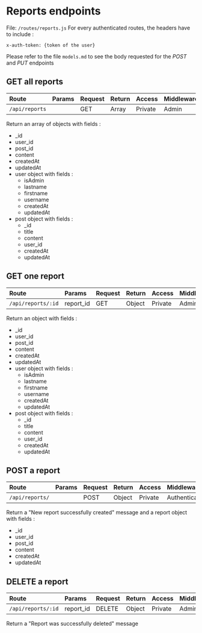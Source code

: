 # Reports endpoints
File: `/routes/reports.js`
For every authenticated routes, the headers have to include :
```
x-auth-token: {token of the user}
```
Please refer to the file `models.md` to see the body requested for the *POST* and *PUT* endpoints

## GET all reports
|Route|Params|Request|Return|Access|Middleware|
|:----|:-----|:---|:-----|:-----|:---|
|`/api/reports`| |GET|Array|Private|Admin|

Return an array of objects with fields : 
* _id
* user_id
* post_id
* content
* createdAt
* updatedAt
* user object with fields : 
    * isAdmin
    * lastname
    * firstname
    * username
    * createdAt
    * updatedAt
* post object with fields : 
    * _id
    * title
    * content 
    * user_id
    * createdAt
    * updatedAt
## GET one report
|Route|Params|Request|Return|Access|Middleware|
|:----|:-----|:---|:-----|:-----|:---|
|`/api/reports/:id`|report_id|GET|Object|Private|Admin|

Return an object with fields :
* _id
* user_id
* post_id
* content
* createdAt
* updatedAt
* user object with fields :
    * isAdmin
    * lastname
    * firstname
    * username
    * createdAt
    * updatedAt
* post object with fields :
    * _id
    * title
    * content
    * user_id
    * createdAt
    * updatedAt

## POST a report
|Route|Params|Request|Return|Access|Middleware|
|:----|:-----|:-----|:---|:-----|:---|
|`/api/reports/`| |POST|Object|Private|Authenticated|

Return a "New report successfully created" message and a report object with fields : 
* _id
* user_id
* post_id 
* content
* createdAt
* updatedAt

## DELETE a report
|Route|Params|Request|Return|Access|Middleware|
|:----|:-----|:-----|:---|:-----|:---|
|`/api/reports/:id`|report_id|DELETE|Object|Private|Admin|

Return a "Report was successfully deleted" message
